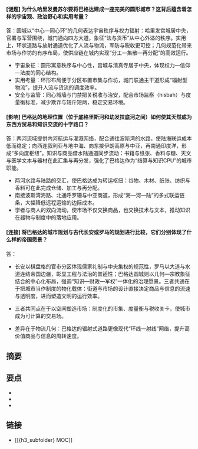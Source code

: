 #### [谜题] 为什么哈里发曼苏尔要将巴格达建成一座完美的圆形城市？这背后蕴含着怎样的宇宙观、政治野心和实用考量？
答：圆城以“中心—同心环”的几何表达宇宙秩序与权力辐射：哈里发宫城居中央，官署与军营围绕，城门通向四方大道，象征“法与货币”从中心外溢的秩序。实用上，环状道路与放射通道优化了人流与物流，军防与税收更可控；几何规范化带来市场与作坊的有序布局，使供应链在城内实现“分工—集散—再分配”的高效运行。

- 宇宙象征：圆形寓意秩序与中心性，宫城与清真寺居于中央，体现权力—信仰—法度的同心结构。
- 实用考量：环形布局便于分区布置市集与作坊，城门联通主干道形成“辐射型物流”，提升人流与货流的调度效率。
- 安全与监管：同心城墙与门禁把关税收与治安，配合市场监察（hisbah）与度量衡标准，减少欺诈与短斤短两，稳定交易环境。


#### [影响] 巴格达的地理位置（位于底格里斯河和幼发拉底河之间）如何使其天然成为东西方贸易和知识交流的十字路口？
答：两河流域提供内河航运与灌溉网络，配合通往波斯湾的水路，使陆海联运成本低而稳定；向西连叙利亚与地中海、向东接伊朗高原与中亚，再南通印度洋，形成“多向度枢纽”。知识与商品借水陆通道同步流动：书籍与纸张、香料与糖、天文与医学文本与器材在此汇集与再分发，强化了巴格达作为“结算与知识CPU”的城市职能。

- 两河水路与陆路的交汇，使巴格达成为转运枢纽：谷物、木材、纸张、纺织与香料可在此完成仓储、加工与再分配。
- 南接波斯湾海路、北通呼罗珊与中亚商道，形成“海—河—陆”的多式联运链条，大幅降低远程运输的边际成本。
- 学者与商人的双向流动，使市场不仅交换商品，也交换技术与文本，推动知识在器物与制度中的落地应用。


#### [连接] 将巴格达的城市规划与古代长安或罗马的规划进行比较，它们分别体现了什么样的帝国愿景？
答：
- 长安以棋盘格的官市分区体现儒家礼制与中央集权的规范性，罗马以大道与水道连结帝国边疆，彰显工程与法治的普适性；巴格达圆城则以几何—宗教象征结合的中心化布局，强调“知识—财政—军权”一体化的治理愿景。三者共通在于把城市当作制度的物化载体：街道与市场的设计直接决定商品与信息的流速与透明度，进而塑造文明的运行效率。

- 三者共同点在于以空间塑造市场：制度化的市集、度量衡与税收关卡，使城市成为可计算的交易场。
- 差异在于物流几何：巴格达的辐射式道路更像现代“环线—射线”网络，提升高价值商品与信息的周转速度。


## 摘要


## 要点

- 
- 
- 

## 链接

- [[{h3_subfolder} MOC]]
